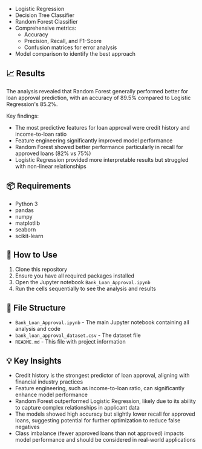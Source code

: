    - Logistic Regression
   - Decision Tree Classifier
   - Random Forest Classifier
   - Comprehensive metrics:
     - Accuracy
     - Precision, Recall, and F1-Score
     - Confusion matrices for error analysis
   - Model comparison to identify the best approach

## 📈 Results
The analysis revealed that Random Forest generally performed better for loan approval prediction, with an accuracy of 89.5% compared to Logistic Regression's 85.2%.

Key findings:
- The most predictive features for loan approval were credit history and income-to-loan ratio
- Feature engineering significantly improved model performance
- Random Forest showed better performance particularly in recall for approved loans (82% vs 75%)
- Logistic Regression provided more interpretable results but struggled with non-linear relationships

## 📦 Requirements
- Python 3
- pandas
- numpy
- matplotlib
- seaborn
- scikit-learn

## 🚀 How to Use
1. Clone this repository
2. Ensure you have all required packages installed
3. Open the Jupyter notebook `Bank_Loan_Approval.ipynb`
4. Run the cells sequentially to see the analysis and results

## 📂 File Structure
- `Bank_Loan_Approval.ipynb` - The main Jupyter notebook containing all analysis and code
- `bank_loan_approval_dataset.csv` - The dataset file
- `README.md` - This file with project information

## 💡 Key Insights
- Credit history is the strongest predictor of loan approval, aligning with financial industry practices
- Feature engineering, such as income-to-loan ratio, can significantly enhance model performance
- Random Forest outperformed Logistic Regression, likely due to its ability to capture complex relationships in applicant data
- The models showed high accuracy but slightly lower recall for approved loans, suggesting potential for further optimization to reduce false negatives
- Class imbalance (fewer approved loans than not approved) impacts model performance and should be considered in real-world applications
